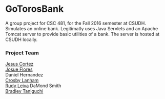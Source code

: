 # GoTorosBank   
A group project for CSC 481, for the Fall 2016 semester at CSUDH. Simulates an online bank. 
Legitimatly uses Java Servlets and an Apache Tomcat server to provide basic utilities of a bank.
The server is hosted at CSUDH locally. 

### Project Team   
[Jesus Cortez][1]  
[Josue Flores][4]  
Daniel Hernandez  
[Crosby Lanham][2]  
[Rudy Leiva][5]
DaMond Smith  
[Bradley Taniguchi][3]

[1]:https://github.com/jeuscortez
[2]:https://github.com/crosby0320
[3]:https://github.com/bradtaniguchi
[4]:https://github.com/jflores253
[5]:https://github.com/rudyleiva93


